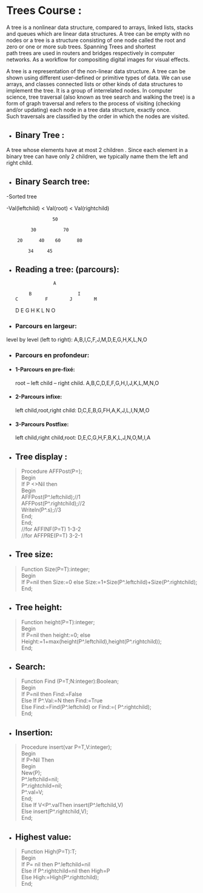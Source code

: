 # Trees Course :
A tree is a nonlinear data structure, compared to arrays, linked lists, stacks and queues which are linear data structures. A tree can be empty with no nodes or a tree is a structure consisting of one node called the root and zero or one or more sub trees.
Spanning Trees and shortest path trees are used in routers and bridges respectively in computer networks. As a workflow for compositing digital images for visual effects.
 
A tree is a representation of the non-linear data structure. A tree can be shown using different user-defined or primitive types of data. We can use arrays, and classes connected lists or other kinds of data structures to implement the tree. It is a group of interrelated nodes.
In computer science, tree traversal (also known as tree search and walking the tree) is a form of graph traversal and refers to the process of visiting (checking and/or updating) each node in a tree data structure, exactly once. Such traversals are classified by the order in which the nodes are visited.
- ## Binary Tree :
A tree whose elements have at most 2 children . Since each element in a binary tree can have only 2 children, we typically name them the left and right child.





 












- ## Binary Search tree:
-Sorted tree
 
-Val(leftchild) < Val(root) < Val(rightchild)


                     50

	         30          70

	    20      40    60      80

	        34     45 	  



 - ## Reading  a tree: (parcours):
                     A

            B                 I
       C          F        J        M

     D    E    G     H  K     L  N     O   	                      
                                                       
                                                    
- ### Parcours en largeur:
level by level (left to right): A,B,I,C,F,J,M,D,E,G,H,K,L,N,O

- ### Parcours en profondeur:
  
  
- #### 1-Parcours en pre-fixé: 
   root – left child – right child.
   A,B,C,D,E,F,G,H,I,J,K,L,M,N,O

- #### 2-Parcours infixe:
  left child,root,right child:
D,C,E,B,G,FH,A,K,J,L,I,N,M,O

- #### 3-Parcours Postfixe:
  left child,right child,root:
  D,E,C,G,H,F,B,K,L,J,N,O,M,I,A


- ## Tree display :
>Procedure AFFPost(P=);     
Begin  
     If P <>Nil then   
   Begin   
     AFFPost(P^.leftchild);//1   
     AFFPost(P^.rightchild);//2  
     Writeln(P^.s);//3  
    End;  
End;  
//for AFFINF(P=T)	1-3-2   
//for AFFPRE(P=T)	3-2-1




- ## Tree size:
  
>Function Size(P=T):integer;  
Begin    
 If P=nil then Size:=0 else
 Size:=1+Size(P^.leftchild)+Size(P^.rightchild);   
End;   

- ## Tree height:
>Function height(P=T):integer;  
Begin  
If P=nil then height:=0; else
Height:=1+max(height(P^.leftchild),height(P^.rightchild));    
End;  

- ## Search:
>Function Find (P=T;N:integer):Boolean;   
Begin   
If P=nil then Find:=False  
Else If P^.Val:=N then Find:=True  
Else Find:=Find(P^.leftchild) or Find:=( P^.rightchild);   
End;  

 - ## Insertion:
 >Procedure insert(var P=T,V:integer);   
Begin  
If  P=Nil Then   
Begin  
New(P);  
P^.leftchild=nil;  
P^.rightchild=nil;  
P^.val=V;  
End;  
Else If V<P^.valThen insert(P^.leftchild,V)   
Else insert(P^.rightchild,V);  
End;


- ## Highest  value:
>Function High(P=T):T;   
Begin  
If P= nil then P^.leftchild=nil   
Else if P^.rightchild=nil then High=P   
Else High:=High(P^.righttchild);  
End; 
